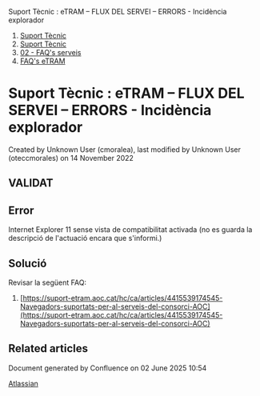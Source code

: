 Suport Tècnic : eTRAM – FLUX DEL SERVEI – ERRORS - Incidència explorador  

1.  [Suport Tècnic](index.html)
2.  [Suport Tècnic](13893782.html)
3.  [02 - FAQ's serveis](26313393.html)
4.  [FAQ's eTRAM](28705567.html)

Suport Tècnic : eTRAM – FLUX DEL SERVEI – ERRORS - Incidència explorador
========================================================================

Created by Unknown User (cmoralea), last modified by Unknown User (oteccmorales) on 14 November 2022

VALIDAT
-------

Error
-----

Internet Explorer 11 sense vista de compatibilitat activada (no es guarda la descripció de l'actuació encara que s'informi.) 

Solució
-------

  

Revisar la següent FAQ:

1.  [https://suport-etram.aoc.cat/hc/ca/articles/4415539174545-Navegadors-suportats-per-al-serveis-del-consorci-AOC](https://suport-etram.aoc.cat/hc/ca/articles/4415539174545-Navegadors-suportats-per-al-serveis-del-consorci-AOC)

Related articles
----------------

  

  

  

  

Document generated by Confluence on 02 June 2025 10:54

[Atlassian](http://www.atlassian.com/)